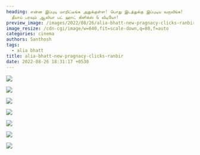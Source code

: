 ```yaml
---
heading: என்ன இப்புடி மாறிட்டீங்க அதுக்குள்ள! பொது இடத்துக்கு இப்புடிய வருவீங்க!
  தீயாய் பரவும் ஆலியா பட் ஹாட் கிளிக்ஸ் & வீடியோ!
preview_image: /images/2022/08/26/alia-bhatt-new-pragnacy-clicks-ranbircv.jpeg
image_resize: /cdn-cgi/image/w=640,fit=scale-down,q=80,f=auto
categories: cinema
authors: Santhosh
tags:
  - alia bhatt
title: alia-bhatt-new-pragnacy-clicks-ranbir
date: 2022-08-26 18:31:17 +0530
---
```

![](/images/2022/08/26/alia-bhatt-new-pragnacy-clicks-ranbir99.jpeg)

![](/images/2022/08/26/alia-bhatt-new-pragnacy-clicks-ranbir2.jpeg)

![](/images/2022/08/26/alia-bhatt-new-pragnacy-clicks-ranbir4.jpeg)

![](/images/2022/08/26/alia-bhatt-new-pragnacy-clicks-ranbir6.jpeg)

![](/images/2022/08/26/alia-bhatt-new-pragnacy-clicks-ranbir8.jpeg)

![](/images/2022/08/26/alia-bhatt-new-pragnacy-clicks-ranbir66.jpeg)

![](/images/2022/08/26/alia-bhatt-new-pragnacy-clicks-ranbir.jpeg)